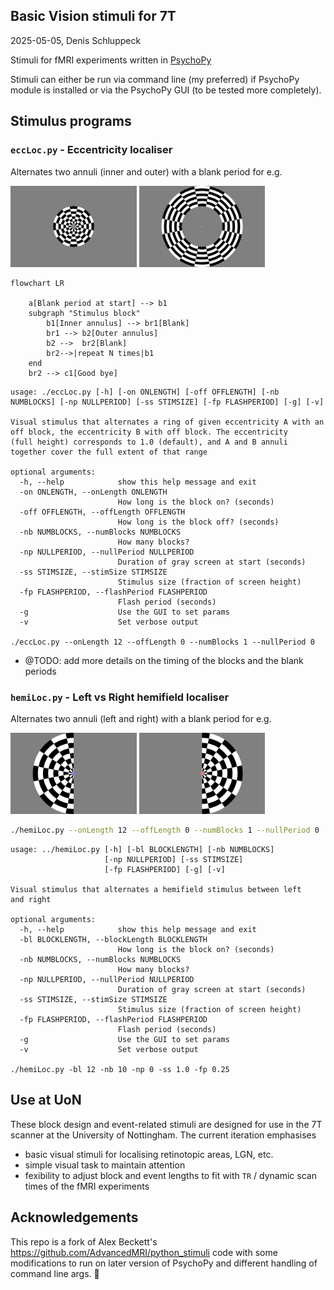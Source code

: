 ## Basic Vision stimuli for 7T

2025-05-05, Denis Schluppeck

Stimuli for fMRI experiments written in [PsychoPy](https://www.psychopy.org/download.html)

Stimuli can either be run via command line (my preferred) if PsychoPy module is installed or via the PsychoPy GUI (to be tested more completely).

## Stimulus programs

### `eccLoc.py` - Eccentricity localiser

Alternates two annuli (inner and outer) with a blank period for e.g. 

<img width="40%" src="./images/ecc-loc-01.png"/>
<img width="40%" src="./images/ecc-loc-02.png"/>


```mermaid
flowchart LR

    a[Blank period at start] --> b1
    subgraph "Stimulus block"
        b1[Inner annulus] --> br1[Blank] 
        br1 --> b2[Outer annulus]
        b2 -->  br2[Blank]
        br2-->|repeat N times|b1
    end
    br2 --> c1[Good bye]
```

```text
usage: ./eccLoc.py [-h] [-on ONLENGTH] [-off OFFLENGTH] [-nb NUMBLOCKS] [-np NULLPERIOD] [-ss STIMSIZE] [-fp FLASHPERIOD] [-g] [-v]

Visual stimulus that alternates a ring of given eccentricity A with an off block, the eccentricity B with off block. The eccentricity
(full height) corresponds to 1.0 (default), and A and B annuli together cover the full extent of that range

optional arguments:
  -h, --help            show this help message and exit
  -on ONLENGTH, --onLength ONLENGTH
                        How long is the block on? (seconds)
  -off OFFLENGTH, --offLength OFFLENGTH
                        How long is the block off? (seconds)
  -nb NUMBLOCKS, --numBlocks NUMBLOCKS
                        How many blocks?
  -np NULLPERIOD, --nullPeriod NULLPERIOD
                        Duration of gray screen at start (seconds)
  -ss STIMSIZE, --stimSize STIMSIZE
                        Stimulus size (fraction of screen height)
  -fp FLASHPERIOD, --flashPeriod FLASHPERIOD
                        Flash period (seconds)
  -g                    Use the GUI to set params
  -v                    Set verbose output

./eccLoc.py --onLength 12 --offLength 0 --numBlocks 1 --nullPeriod 0
```

- @TODO: add more details on the timing of the blocks and the blank periods

### `hemiLoc.py` - Left vs Right hemifield localiser

Alternates two annuli (left and right) with a blank period for e.g.

<img width="40%" src="./images/hemi-loc-01.png"/>
<img width="40%" src="./images/hemi-loc-02.png"/>

```bash
./hemiLoc.py --onLength 12 --offLength 0 --numBlocks 1 --nullPeriod 0
```

```text
usage: ../hemiLoc.py [-h] [-bl BLOCKLENGTH] [-nb NUMBLOCKS]
                     [-np NULLPERIOD] [-ss STIMSIZE]
                     [-fp FLASHPERIOD] [-g] [-v]

Visual stimulus that alternates a hemifield stimulus between left
and right

optional arguments:
  -h, --help            show this help message and exit
  -bl BLOCKLENGTH, --blockLength BLOCKLENGTH
                        How long is the block on? (seconds)
  -nb NUMBLOCKS, --numBlocks NUMBLOCKS
                        How many blocks?
  -np NULLPERIOD, --nullPeriod NULLPERIOD
                        Duration of gray screen at start (seconds)
  -ss STIMSIZE, --stimSize STIMSIZE
                        Stimulus size (fraction of screen height)
  -fp FLASHPERIOD, --flashPeriod FLASHPERIOD
                        Flash period (seconds)
  -g                    Use the GUI to set params
  -v                    Set verbose output

./hemiLoc.py -bl 12 -nb 10 -np 0 -ss 1.0 -fp 0.25
```

## Use at UoN

These block design and event-related stimuli are designed for use in the 7T scanner at the University of Nottingham. The current iteration emphasises 
- basic visual stimuli for localising retinotopic areas, LGN, etc.
- simple visual task to maintain attention
- fexibility to adjust block and event lengths to fit with `TR` / dynamic scan times of the fMRI experiments




## Acknowledgements

This repo is a fork of Alex Beckett's <https://github.com/AdvancedMRI/python_stimuli> code with some modifications to run on later version of PsychoPy and different handling of command line args. 🙏
